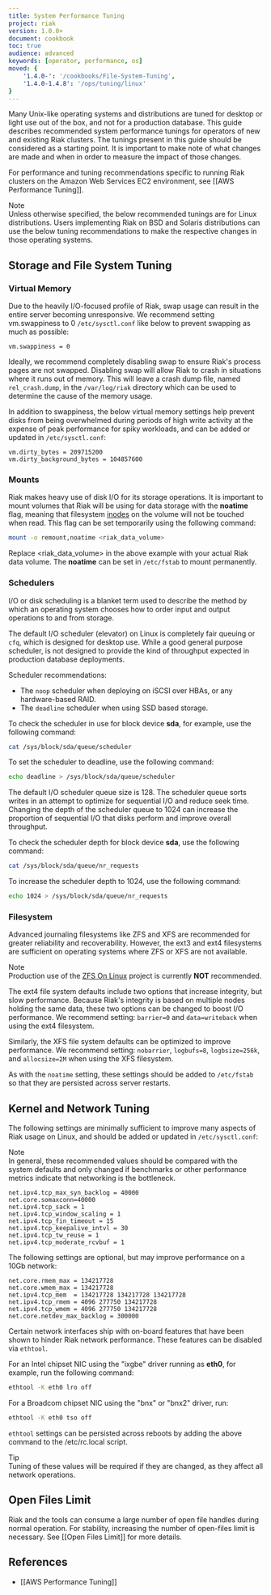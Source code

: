 ```yaml
---
title: System Performance Tuning
project: riak
version: 1.0.0+
document: cookbook
toc: true
audience: advanced
keywords: [operator, performance, os]
moved: {
    '1.4.0-': '/cookbooks/File-System-Tuning',
    '1.4.0-1.4.8': '/ops/tuning/linux'
}
---
```


Many Unix-like operating systems and distributions are tuned for desktop or light use out of the box, and not for a production database.  This guide describes recommended system performance tunings for operators of new and existing Riak clusters.  The tunings present in this guide should be considered as a starting point.  It is important to make note of what changes are made and when in order to measure the impact of those changes.

For performance and tuning recommendations specific to running Riak clusters on the Amazon Web Services EC2 environment, see [[AWS Performance Tuning]].

<div class="note"><div class="title">Note</div>
Unless otherwise specified, the below recommended tunings are for Linux distributions.  Users implementing Riak on BSD and Solaris distributions can use the below tuning recommendations to make the respective changes in those operating systems.</div>

## Storage and File System Tuning

### Virtual Memory

Due to the heavily I/O-focused profile of Riak, swap usage can result in the entire server becoming unresponsive.  We recommend setting vm.swappiness to 0 `/etc/sysctl.conf` like below to prevent swapping as much as possible:

```text
vm.swappiness = 0
```

Ideally, we recommend completely disabling swap to ensure Riak's process pages are not swapped.  Disabling swap will allow Riak to crash in situations where it runs out of memory.  This will leave a crash dump file, named `rel_crash.dump`, in the `/var/log/riak` directory which can be used to determine the cause of the memory usage.

In addition to swappiness, the below virtual memory settings help prevent disks from being overwhelmed during periods of high write activity at the expense of peak performance for spiky workloads, and can be added or updated in `/etc/sysctl.conf`:

```text
vm.dirty_bytes = 209715200
vm.dirty_background_bytes = 104857600

```

### Mounts

Riak makes heavy use of disk I/O for its storage operations. It is important to mount volumes that Riak will be using for data storage with the **noatime** flag, meaning that filesystem [inodes](http://en.wikipedia.org/wiki/Inode) on the volume will not be touched when read. This flag can be set temporarily using the following command:


```bash
mount -o remount,noatime <riak_data_volume>
```

Replace &lt;riak_data_volume&gt; in the above example with your actual Riak data volume. The **noatime** can be set in `/etc/fstab` to mount permanently.

### Schedulers

I/O or disk scheduling is a blanket term used to describe the method by which an operating system chooses how to order input and output operations to and from storage.

The default I/O scheduler (elevator) on Linux is completely fair queuing or `cfq`, which is designed for desktop use. While a good general purpose scheduler, is not designed to provide the kind of throughput expected in production database deployments.

Scheduler recommendations:

- The `noop` scheduler when deploying on iSCSI over HBAs, or any hardware-based RAID.
- The `deadline` scheduler when using SSD based storage.

To check the scheduler in use for block device **sda**, for example, use the following command:

```bash
cat /sys/block/sda/queue/scheduler
```

To set the scheduler to deadline, use the following command:

```bash
echo deadline > /sys/block/sda/queue/scheduler
```

The default I/O scheduler queue size is 128.  The scheduler queue sorts writes in an attempt to optimize for sequential I/O and reduce seek time. Changing the depth of the scheduler queue to 1024 can increase the proportion of sequential I/O that disks perform and improve overall throughput.

To check the scheduler depth for block device **sda**, use the following command:

```bash
cat /sys/block/sda/queue/nr_requests
```

To increase the scheduler depth to 1024, use the following command:

```bash
echo 1024 > /sys/block/sda/queue/nr_requests
```

### Filesystem

Advanced journaling filesystems like ZFS and XFS are recommended for greater reliability and recoverability. However, the ext3 and ext4 filesystems are sufficient on operating systems where ZFS or XFS are not available.

<div class="note"><div class="title">Note</div>Production use of the <a href="http://zfsonlinux.org/">ZFS On Linux</a> project is currently <strong>NOT</strong> recommended.</div>

The ext4 file system defaults include two options that increase integrity, but slow performance. Because Riak's integrity is based on multiple nodes holding the same data, these two options can be changed to boost I/O performance. We recommend setting: `barrier=0` and `data=writeback` when using the ext4 filesystem.

Similarly, the XFS file system defaults can be optimized to improve performance. We recommend setting: `nobarrier`, `logbufs=8`, `logbsize=256k`, and `allocsize=2M` when using the XFS filesystem.

As with the `noatime` setting, these settings should be added to `/etc/fstab` so that they are persisted across server restarts.

## Kernel and Network Tuning

The following settings are minimally sufficient to improve many aspects of Riak usage on Linux, and should be added or updated in `/etc/sysctl.conf`:

<div class="note"><div class="title">Note</div>
In general, these recommended values should be compared with the system defaults and only changed if benchmarks or other performance metrics indicate that networking is the bottleneck.</div>

```text
net.ipv4.tcp_max_syn_backlog = 40000
net.core.somaxconn=40000
net.ipv4.tcp_sack = 1
net.ipv4.tcp_window_scaling = 1
net.ipv4.tcp_fin_timeout = 15
net.ipv4.tcp_keepalive_intvl = 30
net.ipv4.tcp_tw_reuse = 1
net.ipv4.tcp_moderate_rcvbuf = 1
```

The following settings are optional, but may improve performance on
a 10Gb network:

```text
net.core.rmem_max = 134217728
net.core.wmem_max = 134217728
net.ipv4.tcp_mem  = 134217728 134217728 134217728
net.ipv4.tcp_rmem = 4096 277750 134217728
net.ipv4.tcp_wmem = 4096 277750 134217728
net.core.netdev_max_backlog = 300000
```

Certain network interfaces ship with on-board features that have been shown to hinder Riak network performance.  These features can be disabled via `ethtool`.

For an Intel chipset NIC using the "ixgbe" driver running as **eth0**, for example, run the following command:

```bash
ethtool -K eth0 lro off
```

For a Broadcom chipset NIC using the "bnx" or "bnx2" driver, run:

```bash
ethtool -K eth0 tso off
``` 

`ethtool` settings can be persisted across reboots by adding the above command to the /etc/rc.local script.

<div class="info"><div class="title">Tip</div>Tuning of these values will be required if they are changed, as they affect all network operations.</div>

## Open Files Limit

Riak and the tools can consume a large number of open file handles during normal operation.  For stability, increasing the number of open-files limit is necessary.  See [[Open Files Limit]] for more details.

## References

* [[AWS Performance Tuning]]
